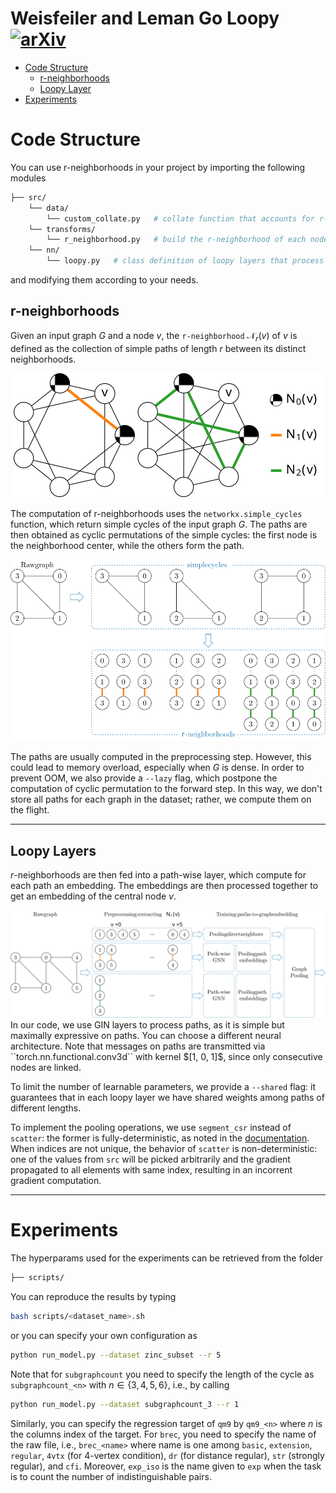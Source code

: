 # Weisfeiler and Leman Go Loopy <br>[![arXiv](https://img.shields.io/badge/arXiv-2403.13749-aa142d.svg?logo=arxiv&style=plastic)](https://arxiv.org/abs/2403.13749)
+ [Code Structure](#code-structure)
    - [r-neighborhoods](#r-neighborhoods)
    - [Loopy Layer](#loopy_layer)
+ [Experiments](#experiments)

# Code Structure
You can use r-neighborhoods in your project by importing the following modules
```bash
├── src/
    └── data/
        └── custom_collate.py   # collate function that accounts for r-neighborhoods
    └── transforms/
        └── r_neighborhood.py   # build the r-neighborhood of each node in the graph
    └── nn/
        └── loopy.py   # class definition of loopy layers that process r-neighborhoods
```
and modifying them according to your needs.

## r-neighborhoods
Given an input graph $G$ and a node $v$, the ``r-neighborhood`` $\mathcal{N}_r(v)$ of $v$ is defined as the collection of simple paths of length $r$ between its distinct neighborhoods.
<center>
<img src="imgs/Nr.svg">
</center>

The computation of r-neighborhoods uses the ``networkx.simple_cycles`` function, which return simple cycles of the input graph $G$. The paths are then obtained as cyclic permutations of the simple cycles: the first node is the neighborhood center, while the others form the path.
<center>
<img src="imgs/Nr_computation.svg">
</center>

The paths are usually computed in the preprocessing step. However, this could lead to memory overload, especially when $G$ is dense. In order to prevent OOM, we also provide a ``--lazy`` flag, which postpone the computation of cyclic permutation to the forward step. In this way, we don't store all paths for each graph in the dataset; rather, we compute them on the flight.

---

## Loopy Layers
$r$-neighborhoods are then fed into a path-wise layer, which compute for each path an embedding. The embeddings are then processed together to get an embedding of the central node $v$.
<center>
<img src="imgs/lMPNN.svg">
</center>
In our code, we use GIN layers to process paths, as it is simple but maximally expressive on paths. You can choose a different neural architecture. Note that messages on paths are transmitted via ``torch.nn.functional.conv3d`` with kernel $[1, 0, 1]$, since only consecutive nodes are linked.

To limit the number of learnable parameters, we provide a ``--shared`` flag: it guarantees that in each loopy layer we have shared weights among paths of different lengths.

To implement the pooling operations, we use ``segment_csr``  instead of ``scatter``: the former is fully-deterministic, as noted in the [documentation](https://pytorch-scatter.readthedocs.io/en/latest/functions/segment_csr.html). When indices are not unique, the behavior of ``scatter`` is non-deterministic: one of the values from ``src`` will be picked arbitrarily and the gradient propagated to all elements with same index, resulting in an incorrent gradient computation.

---

# Experiments

The hyperparams used for the experiments can be retrieved from the folder
```bash
├── scripts/
```
You can reproduce the results by typing
```bash
bash scripts/<dataset_name>.sh
```
or you can specify your own configuration as
```bash
python run_model.py --dataset zinc_subset --r 5
```
Note that for ``subgraphcount`` you need to specify the length of the cycle as ``subgraphcount_<n>`` with $n\in\{3, 4, 5, 6\}$, i.e., by calling
```bash
python run_model.py --dataset subgraphcount_3 --r 1
```
Similarly, you can specify the regression target of ``qm9`` by ``qm9_<n>`` where $n$ is the columns index of the target. For ``brec``, you need to specify the name of the raw file, i.e., ``brec_<name>`` where name is one among ``basic``, ``extension``, ``regular``, ``4vtx`` (for 4-vertex condition), ``dr`` (for distance regular), ``str`` (strongly regular), and ``cfi``. Moreover, ``exp_iso`` is the name given to ``exp`` when the task is to count the number of indistinguishable pairs.


